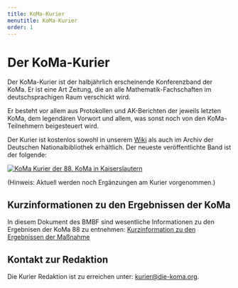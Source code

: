 ```yaml
---
title: KoMa-Kurier
menutitle: KoMa-Kurier
order: 1
---
```


# Der KoMa-Kurier

Der KoMa-Kurier ist der halbjährlich erscheinende Konferenzband der KoMa. Er ist eine Art Zeitung, die an alle Mathematik-Fachschaften im deutschsprachigen Raum verschickt wird.

Er besteht vor allem aus Protokollen und AK-Berichten der jeweils letzten KoMa, dem legendären Vorwort und allem, was sonst noch von den KoMa-Teilnehmern beigesteuert wird.

Der Kurier ist kostenlos sowohl in unserem [Wiki](https://komapedia.org/wiki/Kurier) als auch im Archiv der Deutschen Nationalbibliothek erhältlich.
Der neueste veröffentlichte Band ist der folgende:

[![KoMa Kurier der 88. KoMa in Kaiserslautern](https://file.komapedia.org/Kurier88_prev.jpg)](https://file.komapedia.org/Kurier88_OnlineVersion.pdf)

(Hinweis: Aktuell werden noch Ergänzungen am Kurier vorgenommen.)

## Kurzinformationen zu den Ergebnissen der KoMa
In diesem Dokument des BMBF sind wesentliche Informationen zu den Ergebnisen der KoMa 88 zu entnehmen:
[Kurzinformation zu den Ergebnissen der Maßnahme](https://file.komapedia.org/KoMa88_Kurzinformationen.pdf)

## Kontakt zur Redaktion

Die Kurier Redaktion ist zu erreichen unter: <kurier@die-koma.org>.
